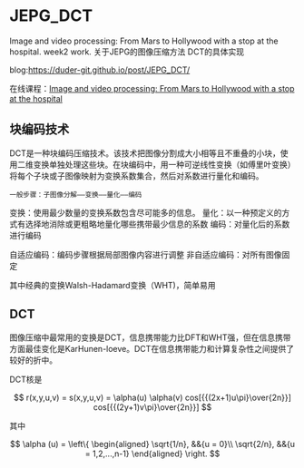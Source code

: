 # JEPG_DCT
Image and video processing: From Mars to Hollywood with a stop at the hospital. week2 work.
关于JEPG的图像压缩方法 DCT的具体实现

blog:https://duder-git.github.io/post/JEPG_DCT/

在线课程：[Image and video processing: From Mars to Hollywood with a stop at the hospital](https://www.coursera.org/course/images)
## 块编码技术
DCT是一种块编码压缩技术。该技术把图像分割成大小相等且不重叠的小块，使用二维变换单独处理这些块。在块编码中，用一种可逆线性变换（如傅里叶变换）将每个子块或子图像映射为变换系数集合，然后对系数进行量化和编码。

    一般步骤：子图像分解——变换——量化——编码

变换：使用最少数量的变换系数包含尽可能多的信息。
量化：以一种预定义的方式有选择地消除或更粗略地量化哪些携带最少信息的系数
编码：对量化后的系数进行编码

自适应编码：编码步骤根据局部图像内容进行调整
非自适应编码：对所有图像固定

其中经典的变换Walsh-Hadamard变换（WHT)，简单易用

## DCT
图像压缩中最常用的变换是DCT，信息携带能力比DFT和WHT强，但在信息携带方面最佳变化是KarHunen-loeve。DCT在信息携带能力和计算复杂性之间提供了较好的折中。

DCT核是

$$ 
r(x,y,u,v) = s(x,y,u,v) = \alpha(u) \alpha(v) cos[{{(2x+1)u\pi}\over{2n}}] cos[{{(2y+1)v\pi}\over{2n}}]
$$

其中

$$ 
\alpha (u) =  
\left\{
    \begin{aligned}
    \sqrt{1/n}, &&{u = 0}\\
    \sqrt{2/n}, &&{u = 1,2,...,n-1}
    \end{aligned} 
    \right.
$$

